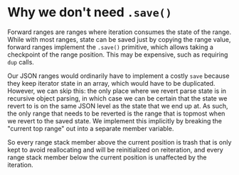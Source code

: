 # Why we don't need `.save()`

Forward ranges are ranges where iteration consumes the state of the range.
While with most ranges, state can be saved just by copying the range value,
forward ranges implement the `.save()` primitive, which allows taking a
checkpoint of the range position. This may be expensive, such as requiring
`dup` calls.

Our JSON ranges would ordinarily have to implement a costly `save` because
they keep iterator state in an array, which would have to be duplicated.
However, we can skip this: the only place where we revert parse state is in
recursive object parsing, in which case we can be certain that the state we
revert to is on the same JSON level as the state that we end up at.
As such, the only range that needs to be reverted is the range that is
topmost when we revert to the saved state. We implement this implicitly by
breaking the "current top range" out into a separate member variable.

So every range stack member above the current position is trash that is only
kept to avoid reallocating and will be reinitialized on reiteration, and every
range stack member below the current position is unaffected by the iteration.
